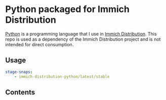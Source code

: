 # Python packaged for Immich Distribution

[Python](https://www.python.org/) is a programming language that I use in [Immich Distribution](https://github.com/nsg/immich-distribution). This repo is used as a dependency of the Immich Distribution project and is not intended for direct consumption.

## Usage

```yaml
stage-snaps:
    - immich-distribution-python/latest/stable
```

## Contents
```
